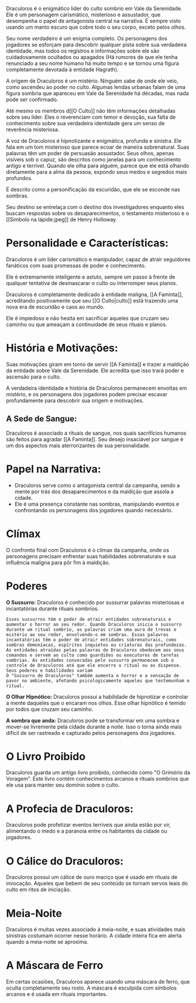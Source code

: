 Draculoros é o enigmático líder do culto sombrio em Vale da Serenidade. Ele é um personagem carismático, misterioso e assustador, que desempenha o papel de antagonista central na narrativa. É sempre visto usando um manto escuro que cobre todo o seu corpo, exceto pelos olhos.

Seu nome verdadeiro é um enigma completo. Os personagens dos jogadores se esforçam para descobrir qualquer pista sobre sua verdadeira identidade, mas todos os registros e informações sobre ele são cuidadosamente ocultados ou apagados (Há rumores de que ele tenha renunciado a seu nome humano há muito tempo e se tornou uma figura completamente devotada à entidade Hagrath).

A origem de Draculoros é um mistério. Ninguém sabe de onde ele veio, como ascendeu ao poder no culto. Algumas lendas urbanas falam de uma figura sombria que apareceu em Vale da Serenidade há décadas, mas nada pode ser confirmado.

Até mesmo os membros d[[O Culto]] não têm informações detalhadas sobre seu líder. Eles o reverenciam com temor e devoção, sua falta de conhecimento sobre sua verdadeira identidade gera um senso de reverência misteriosa.

A voz de Draculoros é hipnotizante e enigmática, profunda e sinistra. Ele fala em um tom  misterioso que parece ecoar de maneira sobrenatural. Suas palavras têm um poder de persuasão assustador. Seus olhos, apenas visíveis sob o capuz, são descritos como janelas para um conhecimento antigo e terrível. Quando ele olha para alguém, parece que ele está olhando diretamente para a alma da pessoa, expondo seus medos e segredos mais profundos.

É descrito como a personificação da escuridão, que ele se esconde nas sombras.

Seu destino se entrelaça com o destino dos investigadores enquanto eles buscam respostas sobre os desaparecimentos, o testamento misterioso e o [[Simbolo na lápide.jpeg]] de Henry Holloway.
# **Personalidade e Características:**

Draculoros é um líder carismático e manipulador, capaz de atrair seguidores fanáticos com suas promessas de poder e conhecimento.

Ele é extremamente inteligente e astuto, sempre um passo à frente de qualquer tentativa de desmascarar o culto ou interromper seus planos.

Draculoros é completamente dedicado à entidade maligna, [[A Faminta]], acreditando positivamente que seu [[O Culto|culto]] está trazendo uma nova era de escuridão e caos ao mundo.

Ele é impiedoso e não hesita em sacrificar aqueles que cruzam seu caminho ou que ameaçam a continuidade de seus rituais e planos.

# **História e Motivações:**
Suas motivações giram em torno de servir [[A Faminta]] e trazer a maldição da entidade sobre Vale da Serenidade. Ele acredita que isso trará poder e ascensão para o culto.

A verdadeira identidade e história de Draculoros permanecem envoltas em mistério, e os personagens dos jogadores podem precisar escavar profundamente para descobrir sua origem e motivações.
## **A Sede de Sangue:** 
Draculoros é associado a rituais de sangue, nos quais sacrifícios humanos são feitos para agradar [[A Faminta]]. Seu desejo insaciável por sangue é um dos aspectos mais aterrorizantes de sua personalidade.

# **Papel na Narrativa:**
- Draculoros serve como o antagonista central da campanha, sendo a mente por trás dos desaparecimentos e da maldição que assola a cidade.
- Ele é uma presença constante nas sombras, manipulando eventos e confrontando os personagens dos jogadores quando necessário.
# Clímax
O confronto final com Draculoros é o clímax da campanha, onde os personagens precisam enfrentar suas habilidades sobrenaturais e sua influência maligna para pôr fim à maldição.
# Poderes
**O Sussurro:** Draculoros é conhecido por sussurrar palavras misteriosas e incantatórias durante rituais sombrios.
	
	Esses sussurros têm o poder de atrair entidades sobrenaturais e aumentar o horror ao seu redor. Quando Draculoros inicia o sussurro durante um ritual sombrio, as palavras criam uma aura de trevas e mistério ao seu redor, envolvendo-o em sombras. Essas palavras incantatórias têm o poder de atrair entidades sobrenaturais, como sombras demoníacas, espíritos inquietos ou criaturas das profundezas. As entidades atraídas pelas palavras de Draculoros obedecem aos seus comandos e servem ao culto como guardiões ou executores de tarefas sombrias. As entidades convocadas pelo sussurro permanecem sob o controle de Draculoros até que ele encerre o ritual ou as dispense. Seus poderes e habilidades variam
	O "Sussurro de Draculoros" também aumenta o horror e a sensação de pavor no ambiente, afetando psicologicamente aqueles que testemunham o ritual.

 **O Olhar Hipnótico:** Draculoros possui a habilidade de hipnotizar e controlar a mente daqueles que o encaram nos olhos. Esse olhar hipnótico é temido por todos que cruzam seu caminho.
 
 **A sombra que anda:** Draculoros pode se transformar em uma sombra e mover-se livremente pela cidade durante a noite. Isso o torna ainda mais difícil de ser rastreado e capturado pelos personagens dos jogadores.
# **O Livro Proibido**
Draculoros guarda um antigo livro proibido, conhecido como "O Grimório da Voragem". Este livro contém conhecimentos arcanos e rituais sombrios que ele usa para manter seu domínio sobre o culto.
# **A Profecia de Draculoros:** 
Draculoros pode profetizar eventos terríveis que ainda estão por vir, alimentando o medo e a paranoia entre os habitantes da cidade ou jogadores.
# **O Cálice do Draculoros:** 
Draculoros possui um cálice de ouro maciço que é usado em rituais de invocação. Aqueles que bebem de seu conteúdo se tornam servos leais do culto em ritos de iniciação.
# **Meia-Noite** 
Draculoros é muitas vezes associado à meia-noite, e suas atividades mais sinistras costumam ocorrer nesse horário. A cidade inteira fica em alerta quando a meia-noite se aproxima.
# **A Máscara de Ferro**
Em certas ocasiões, Draculoros aparece usando uma máscara de ferro, que oculta completamente seu rosto. A máscara é esculpida com símbolos arcanos e é usada em rituais importantes.